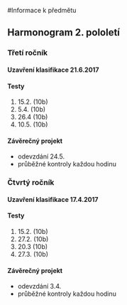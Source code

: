 #Informace k předmětu

## Harmonogram 2. pololetí

### Třetí ročník

#### Uzavření klasifikace 21.6.2017

#### Testy
1. 15.2. (10b)
2. 5.4. (10b)
3. 26.4 (10b)
4. 10.5. (10b)

#### Závěrečný projekt
- odevzdání 24.5.
- průběžné kontroly každou hodinu

### Čtvrtý ročník

#### Uzavření klasifikace 17.4.2017

#### Testy
1. 15.2. (10b)
2. 27.2. (10b)
3. 20.3 (10b)
4. 27.3. (10b)

#### Závěrečný projekt
- odevzdání 3.4.
- průběžné kontroly každou hodinu